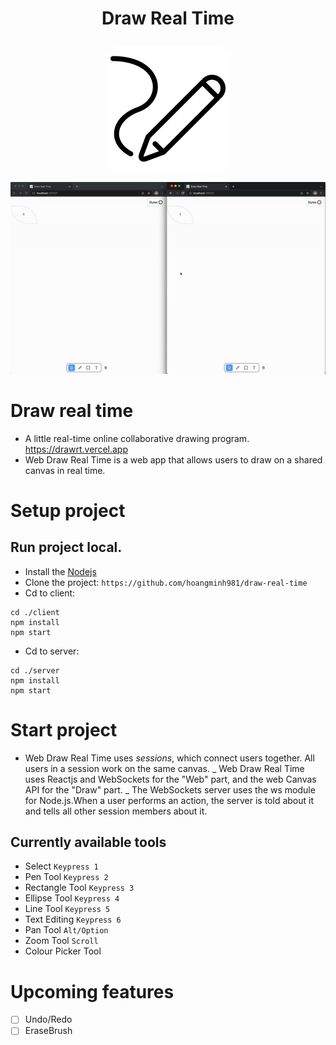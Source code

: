 <h1 align="center">
  <p>Draw Real Time</p>
</h1>
<a href="https://drawrt.vercel.app/"><p align="center"><img style="border-radius:20px;" src="./client/public/index.png"/></p></a>
<p align="center">
  <img src="./client/public/demo.gif" alt="animated" />
</p>

# Draw real time
- A little real-time online collaborative drawing program. <https://drawrt.vercel.app>
- Web Draw Real Time is a web app that allows users to draw on a shared canvas in real time.
# Setup project
## Run project local.
- Install the [Nodejs](https://nodejs.org/en/download/)
- Clone the project: `https://github.com/hoangminh981/draw-real-time`
- Cd to client: 
```
cd ./client
npm install
npm start
```
- Cd to server: 
```
cd ./server
npm install
npm start
```
# Start project
- Web Draw Real Time uses *sessions*, which connect users together. All users in a session work on the same canvas.
_ Web Draw Real Time uses Reactjs and WebSockets for the "Web" part, and the web Canvas API for the "Draw" part.
_ The WebSockets server uses the ws module for Node.js.When a user performs an action, the server is told about it and tells all other session members about it.


## Currently available tools
- Select `Keypress 1`
- Pen Tool `Keypress 2`
- Rectangle Tool `Keypress 3`
- Ellipse Tool `Keypress 4`
- Line Tool `Keypress 5`
- Text Editing `Keypress 6`
- Pan Tool `Alt/Option`
- Zoom Tool `Scroll`
- Colour Picker Tool

# Upcoming features
- [ ] Undo/Redo
- [ ] EraseBrush
